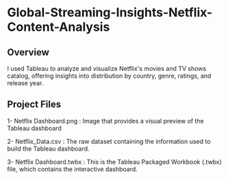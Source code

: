 # Global-Streaming-Insights-Netflix-Content-Analysis

## Overview
I used Tableau to analyze and visualize Netflix's movies and TV shows catalog, offering insights into distribution by country, genre, ratings, and release year.

## Project Files

1- Netflix Dashboard.png :  Image that provides a visual preview of the Tableau dashboard

2- Netflix_Data.csv : The raw dataset containing the information used to build the Tableau dashboard.

3- Netflix Dashboard.twbx : This is the Tableau Packaged Workbook (.twbx) file, which contains the interactive dashboard.
